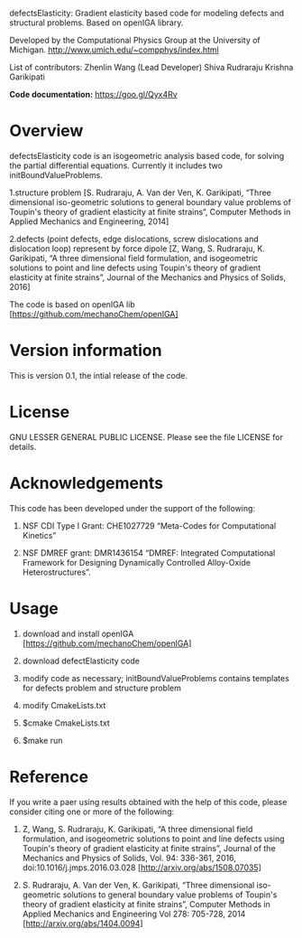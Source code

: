 defectsElasticity: Gradient elasticity based code for modeling defects and structural problems. Based on openIGA library. 

Developed by the Computational Physics Group at the University of Michigan.
http://www.umich.edu/~compphys/index.html

List of contributors:
Zhenlin Wang (Lead Developer)
Shiva Rudraraju
Krishna Garikipati

<B>Code documentation:</B> https://goo.gl/Qyx4Rv <br>

Overview
=======================================================================
defectsElasticity code is an isogeometric analysis based code, for solving the partial differential equations. Currently it includes two initBoundValueProblems.

1.structure problem [S. Rudraraju, A. Van der Ven, K. Garikipati, “Three dimensional iso-geometric solutions to general boundary value problems of Toupin's theory of gradient elasticity at finite strains“, Computer Methods in Applied Mechanics and Engineering, 2014]

2.defects (point defects, edge dislocations, screw dislocations and dislocation loop) represent by force dipole [Z, Wang, S. Rudraraju, K. Garikipati, “A three dimensional field formulation, and isogeometric solutions to point and line defects using Toupin's theory of gradient elasticity at finite strains”, Journal of the Mechanics and Physics of Solids, 2016]

The code is based on openIGA lib [https://github.com/mechanoChem/openIGA]


Version information
=======================================================================
This is version 0.1, the intial release of the code.

License
=======================================================================
GNU LESSER GENERAL PUBLIC LICENSE. Please see the file LICENSE for details.


Acknowledgements
=======================================================================
This code has been developed under the support of the following:

1. NSF CDI Type I Grant: CHE1027729 “Meta-Codes for Computational Kinetics”

2. NSF DMREF grant: DMR1436154 “DMREF: Integrated Computational Framework for Designing Dynamically Controlled Alloy-Oxide Heterostructures”.


Usage
=======================================================================
1) download and install openIGA [https://github.com/mechanoChem/openIGA]

2) download defectElasticity code

3) modify code as necessary; initBoundValueProblems contains templates for defects problem and structure problem

4) modify CmakeLists.txt 

5) $cmake CmakeLists.txt

6) $make run


Reference
=======================================================================
If you write a paer using results obtained with the help of this code,  please consider citing one or more of the following:

1) Z, Wang, S. Rudraraju, K. Garikipati, “A three dimensional field formulation, and isogeometric solutions to point and line defects using Toupin's theory of gradient elasticity at finite strains”, Journal of the Mechanics and Physics of Solids, Vol. 94: 336-361, 2016, doi:10.1016/j.jmps.2016.03.028 [http://arxiv.org/abs/1508.07035]

2) S. Rudraraju, A. Van der Ven, K. Garikipati, “Three dimensional iso-geometric solutions to general boundary value problems of Toupin's theory of gradient elasticity at finite strains”, Computer Methods in Applied Mechanics and Engineering Vol 278: 705-728, 2014 [http://arxiv.org/abs/1404.0094]

